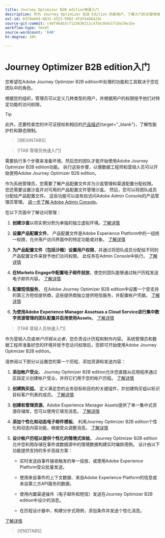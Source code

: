 ```yaml
---
title: Journey Optimizer B2B edition快速入门
description: 作为 Journey Optimizer B2B Edition 的新用户，了解入门的关键领域。
exl-id: 83f8e666-0b31-4323-9902-4fdf4446424c
source-git-commit: c4df46db3c7123636311c47be36de171de24e1be
workflow-type: tm+mt
source-wordcount: '640'
ht-degree: 10%

---
```


# Journey Optimizer B2B edition入门

您希望在Adobe Journey Optimizer B2B edition中处理的功能和工具取决于您在团队中的角色。

根据您的组织，管理员可以定义几种类型的用户，并根据用户的权限授予他们对特定功能的访问权限。

>[!TIP]
>
>此外，还要检查您的许可证授权和相应的[产品描述](https://helpx.adobe.com/legal/product-descriptions/adobe-journey-optimizer-b2b.html){target="_blank"}，了解性能护栏和静态限制。

>[!BEGINTABS]

>[!TAB 管理员快速入门]

需要执行多个步骤来准备环境，然后您的团队才能开始使用Adobe Journey Optimizer B2B edition功能。 执行这些步骤，以便数据工程师和营销人员可以开始使用Adobe Journey Optimizer B2B edition。

作为系统管理员，您需要了解产品配置文件并为沙盒管理和渠道配置分配权限。 您还需要设置沙盒并对可用的产品配置文件管理沙盒。 然后，您可以将团队成员分配给产品配置文件。 这些功能可以由有权访问Adobe Admin Console的产品管理员管理。 [进一步了解 Adobe Admin Console](https://helpx.adobe.com/cn/enterprise/using/admin-console.html)。

在以下页面中了解访问管理：

1. **创建沙盒**&#x200B;以将实例分割为单独的独立虚拟环境。[了解详情](https://experienceleague.adobe.com/en/docs/experience-platform/sandbox/home#understanding-sandboxes)

1. **设置产品配置文件**。 产品配置文件是Adobe Experience Platform中的一组统一权限，允许用户访问界面中的特定功能或对象。 [了解详情](../admin/user-management.md#create-the-marketo-engage-product-profile)

1. **为产品配置文件（包括沙箱）设置用户权限**，并通过将团队成员分配给不同的产品配置文件来授予他们访问权限。 此任务在Admin Console中执行。 [了解详情](../admin/user-management.md#create-a-user-group)

1. **在Marketo Engage中配置电子邮件投放**，使您的团队能够通过帐户历程发送电子邮件内容。 [了解详情](https://experienceleague.adobe.com/en/docs/marketo/using/getting-started/initial-setup/setup-steps#ensure-email-deliverability)

1. **配置短信服务**。 在Adobe Journey Optimizer B2B edition中设置一个受支持的第三方短信提供商，这些提供商独立提供短信服务，并配置帐户凭据。 [了解详情](../admin/configure-channels-sms.md)

1. **为使用Adobe Experience Manager Assetsas a Cloud Service进行集中数字资源管理的团队配置并启用使用Assets**。 [了解详情](../admin/configure-aem-repositories.md)

>[!TAB 营销人员快速入门]

作为营销人员或&#x200B;_帐户历程从业者_，您负责设计历程和制作内容。 系统管理员和数据工程师准备好您的环境并授予您访问权限后，您即可开始使用Adobe Journey Optimizer B2B edition。

请参阅以下部分以设置您的第一个历程、添加资源和发送内容：

1. **添加帐户受众**。 Journey Optimizer B2B edition允许您直接从应用程序通过区段定义创建帐户受众，并将它们用于您的帐户历程。 [了解详情](../audiences/account-audience-overview.md)

1. **创建购买组**。 定义满足您的业务目标和目的的关键组件，并创建购买组以标识目标客户列表的成员。 [了解详情](../buying-groups/buying-groups-overview.md)

1. **创建和管理资源**。Adobe Experience Manager Assets提供了单一集中式资源存储库，您可以使用它填充消息。 [了解详情](../content/assets-overview.md)

1. **添加个性化和动态电子邮件模板**。 利用Journey Optimizer B2B edition个性化和动态内容功能，根据受众调整消息。 [了解详情](../content/email-templates.md)

1. **设计帐户历程以提供个性化的情境式体验**。 Journey Optimizer B2B edition允许您利用存储在事件或数据源中的情境数据构建实时编排用例。 设计由以下功能提供支持的多步高级方案：

   * 实时发送由事件接收触发的单一投放，或使用Adobe Experience Platform受众批量发送。

   * 使用来自事件的上下文数据、来自Adobe Experience Platform的信息或来自第三方API服务的数据。

   * 使用内置渠道操作（电子邮件和短信）发送在Journey Optimizer B2B edition中设计的消息。

   * 在历程设计器中，构建分步式用例，添加条件并发送个性化消息。

[了解详情](../journeys/journey-overview.md)

>[!ENDTABS]
